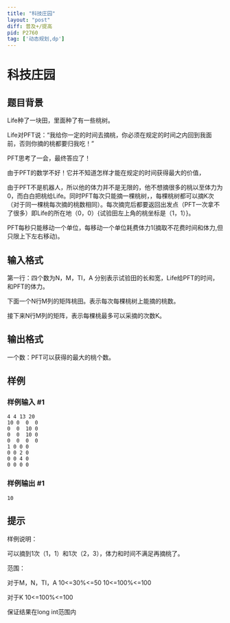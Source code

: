 ```yaml
---
title: "科技庄园"
layout: "post"
diff: 普及+/提高
pid: P2760
tag: ['动态规划,dp']
---
```

# 科技庄园
## 题目背景

Life种了一块田，里面种了有一些桃树。

Life对PFT说：“我给你一定的时间去摘桃，你必须在规定的时间之内回到我面前，否则你摘的桃都要归我吃！”

PFT思考了一会，最终答应了！

由于PFT的数学不好！它并不知道怎样才能在规定的时间获得最大的价值，

由于PFT不是机器人，所以他的体力并不是无限的，他不想摘很多的桃以至体力为0，而白白把桃给Life。同时PFT每次只能摘一棵桃树，，每棵桃树都可以摘K次（对于同一棵桃每次摘的桃数相同）。每次摘完后都要返回出发点（PFT一次拿不了很多）即Life的所在地（0，0）{试验田左上角的桃坐标是（1，1）}。

PFT每秒只能移动一个单位，每移动一个单位耗费体力1(摘取不花费时间和体力,但只限上下左右移动)。

## 输入格式

第一行：四个数为N，M，TI，A 分别表示试验田的长和宽，Life给PFT的时间，和PFT的体力。

下面一个N行M列的矩阵桃田。表示每次每棵桃树上能摘的桃数。

接下来N行M列的矩阵，表示每棵桃最多可以采摘的次数K。

## 输出格式

一个数：PFT可以获得的最大的桃个数。

## 样例

### 样例输入 #1
```
4 4 13 20
10 0  0  0
0  0  10 0
0  0  10 0
0  0  0  0
1 0 0 0
0 0 2 0
0 0 4 0
0 0 0 0
```
### 样例输出 #1
```
10
```
## 提示

样例说明：

可以摘到1次（1，1）和1次（2，3），体力和时间不满足再摘桃了。

范围：

对于M，N，TI，A   10<=30%<=50  10<=100%<=100

对于K  10<=100%<=100

保证结果在long int范围内

